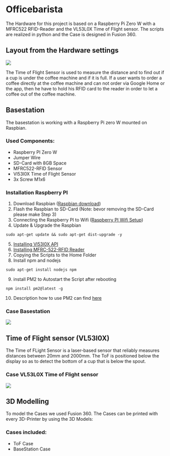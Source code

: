 # Officebarista
The Hardware for this project is based on a Raspberry Pi Zero W with a MFRC522 RFID-Reader and the VL53L0X Time of Flight sensor. The scripts are realized in python and the Case is designed in Fusion 360.

## Layout from the Hardware settings
![](README/hardware_layout.png)

The Time of Flight Sensor is used to measure the distance and to find out if a cup is under the coffee machine and if it is full.
If a user wants to order a coffee directly at the coffee machine and can not order via Google Home or the app, then he have to hold his RFID card to the reader in order to let a coffee out of the coffee machine.

## Basestation
The basestation is working with a Raspberry Pi zero W mounted on Raspbian.

### Used Components:

 - Raspberry PI Zero W
 - Jumper Wire
 - SD-Card with 8GB Space
 - MFRC522-RFID Sensor
 - Vl53l0X Time of Flight Sensor
 - 3x Screw M1x6

### Installation Raspberry PI

1. Download Raspbian ([Raspbian download](https://www.raspberrypi.org/downloads/ "Download Raspbian"))
2.  Flash the Raspbian to SD-Card (Note: bevor removing the SD-Card please make Step 3)
3. Connecting the Raspberry PI to Wifi ([Raspberry PI Wifi Setup](https://core-electronics.com.au/tutorials/raspberry-pi-zerow-headless-wifi-setup.html "Raspberry PI Wifi Setup"))
4. Update & Upgrade the Raspbian
```
sudo apt-get update && sudo apt-get dist-upgrade -y
```
5. [Installing Vl53l0X API](https://github.com/cassou/VL53L0X_rasp "Installing VL53l0X")
6. [Installing MFRC-522-RFID Reader](https://tutorials-raspberrypi.de/raspberry-pi-rfid-rc522-tueroeffner-nfc "Installing MFRC-522-RFID Reader")
7. Copying the Scripts to the Home Folder
8. Install npm and  nodejs
```
sudo apt-get install nodejs npm
```
9.  install PM2 to Autostart the Script after rebooting
```
npm install pm2@latest -g

```
10. Description how to use PM2 can find [here](http://pm2.keymetrics.io/docs/usage/quick-start/#application-declaration "Installing PM2")


### Case Basestation
![](README/ob_case_01.png)

## Time of Flight sensor (VL53l0X)
The Time of FLight Sensor is a laser-based sensor that reliably measures distances between 20mm and 2000mm.
The ToF is positioned below the display so as to detect the bottom of a cup that is below the spout.

### Case VL53L0X Time of Flight sensor
![](README/case_tof_04.png)


## 3D Modelling
To model the Cases we used Fusion 360. The Cases can be printed with every 3D-Printer by using the 3D Models:

### Cases included:
 - ToF Case
 - BaseStation Case
